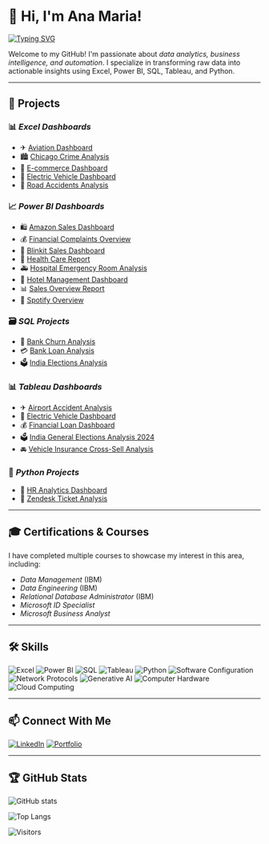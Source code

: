 # 🌟 Hi, I'm Ana Maria!

[![Typing SVG](https://readme-typing-svg.herokuapp.com?font=Fira+Code&pause=1000&color=F75C7E&width=435&lines=Data+Analyst+%7C+Power+BI+%7C+SQL+%7C+Python)](https://git.io/typing-svg)

Welcome to my GitHub! I'm passionate about *data analytics, business intelligence, and automation*. I specialize in transforming raw data into actionable insights using Excel, Power BI, SQL, Tableau, and Python.

---

## 🚀 Projects
### 📊 *Excel Dashboards*
- ✈ [Aviation Dashboard](#)
- 🏙 [Chicago Crime Analysis](#)
- 🛒 [E-commerce Dashboard](#)
- 🚗 [Electric Vehicle Dashboard](#)
- 🚧 [Road Accidents Analysis](#)

### 📈 *Power BI Dashboards*
- 🛍 [Amazon Sales Dashboard](#)
- 💰 [Financial Complaints Overview](#)
- 🚀 [Blinkit Sales Dashboard](#)
- 🏥 [Health Care Report](#)
- 🚑 [Hospital Emergency Room Analysis](#)
- 🏨 [Hotel Management Dashboard](#)
- 📊 [Sales Overview Report](#)
- 🎵 [Spotify Overview](#)

### 🗃 *SQL Projects*
- 🏦 [Bank Churn Analysis](#)
- 💳 [Bank Loan Analysis](#)
- 🗳 [India Elections Analysis](#)

### 📊 *Tableau Dashboards*
- ✈ [Airport Accident Analysis](#)
- 🚗 [Electric Vehicle Dashboard](#)
- 💰 [Financial Loan Dashboard](#)
- 🗳 [India General Elections Analysis 2024](#)
- 🚘 [Vehicle Insurance Cross-Sell Analysis](#)

### 🐍 *Python Projects*
- 👥 [HR Analytics Dashboard](#)
- 🎫 [Zendesk Ticket Analysis](#)

---

## 🎓 Certifications & Courses
I have completed multiple courses to showcase my interest in this area, including:
- *Data Management* (IBM)
- *Data Engineering* (IBM)
- *Relational Database Administrator* (IBM)
- *Microsoft ID Specialist*
- *Microsoft Business Analyst*

---

## 🛠 Skills
![Excel](https://img.shields.io/badge/Microsoft_Excel-217346?style=for-the-badge&logo=microsoft-excel&logoColor=white)
![Power BI](https://img.shields.io/badge/Power_BI-F2C811?style=for-the-badge&logo=powerbi&logoColor=black)
![SQL](https://img.shields.io/badge/SQL-4479A1?style=for-the-badge&logo=mysql&logoColor=white)
![Tableau](https://img.shields.io/badge/Tableau-E97627?style=for-the-badge&logo=tableau&logoColor=white)
![Python](https://img.shields.io/badge/Python-3776AB?style=for-the-badge&logo=python&logoColor=white)
![Software Configuration](https://img.shields.io/badge/Software_Configuration-0052CC?style=for-the-badge)
![Network Protocols](https://img.shields.io/badge/Network_Protocols-008000?style=for-the-badge)
![Generative AI](https://img.shields.io/badge/Generative_AI-FF4500?style=for-the-badge)
![Computer Hardware](https://img.shields.io/badge/Computer_Hardware-8B0000?style=for-the-badge)
![Cloud Computing](https://img.shields.io/badge/Cloud_Computing-4682B4?style=for-the-badge)

---

## 📫 Connect With Me
[![LinkedIn](https://img.shields.io/badge/LinkedIn-0077B5?style=for-the-badge&logo=linkedin)](https://linkedin.com/in/yourname)
[![Portfolio](https://img.shields.io/badge/Portfolio-000?style=for-the-badge&logo=vercel)](https://yourportfolio.com)

---

## 🏆 GitHub Stats
![GitHub stats](https://github-readme-stats.vercel.app/api?username=yourusername&show_icons=true&theme=radical)

![Top Langs](https://github-readme-stats.vercel.app/api/top-langs/?username=yourusername&layout=compact)

![Visitors](https://visitor-badge.laobi.icu/badge?page_id=yourusername.yourusername)


